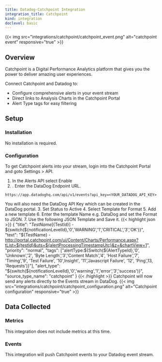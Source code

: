 ```yaml
---
title: Datadog-Catchpoint Integration
integration_title: Catchpoint
kind: integration
doclevel: basic
---
```


{{< img src="integrations/catchpoint/catchpoint_event.png" alt="catchpoint event" responsive="true" >}}

## Overview

Catchpoint is a Digital Performance Analytics platform that gives you the power to deliver amazing user experiences.

Connect Catchpoint and Datadog to:

* Configure comprehensive alerts in your event stream
* Direct links to Analysis Charts in the Catchpoint Portal
* Alert Type tags for easy filtering

## Setup
### Installation

No installation is required.

### Configuration

To get Catchpoint alerts into your stream, login into the Catchpoint Portal and goto Settings > API.

1. In the Alerts API select Enable
2. . Enter the DataDog Endpoint URL. 
```
https://app.datadoghq.com/api/v1/events?api_key=<YOUR_DATADOG_API_KEY>
```
You will also need the DataDog API Key which can be created in the DataDog portal.
3. Set Status to Active
4. Select Template for Format
5. Add a new template
6. Enter the template Name e.g. DataDog and set the Format to JSON.
7. Use the following JSON Template and Save it.
{{< highlight json >}}
{
    "title": "${TestName} [${TestId}] - ${switch(${notificationLevelId},'0','WARNING','1','CRITICAL','3','OK')}",
    "text": "${TestName} - http://portal.catchpoint.com/ui/Content/Charts/Performance.aspx?tList=${testId}&uts=${alertProcessingTimestampUtc}&z=&chartView=1",
    "priority": "normal",
    "tags": ["alertType:${Switch(${AlertTypeId},'0', 'Unknown','2', 'Byte Length','3','Content Match','4', 'Host Failure','7', 'Timing','9', 'Test Failure', '10',Insight', '11','Javascript Failure', '12', 'Ping',13, 'Requests')}"],
    "alert_type": "${switch(${notificationLevelId},'0','warning','1','error','3','success')}",
    "source_type_name": "catchpoint"
}
{{< /highlight >}}
Catchpoint will now send any alerts directly to the Events stream in DataDog.
{{< img src="integrations/catchpoint/catchpoint_configuration.png" alt="Catchpoint configuration" responsive="true" >}}

## Data Collected
### Metrics

This integration does not include metrics at this time.

### Events

This integration will push Catchpoint events to your Datadog event stream.
